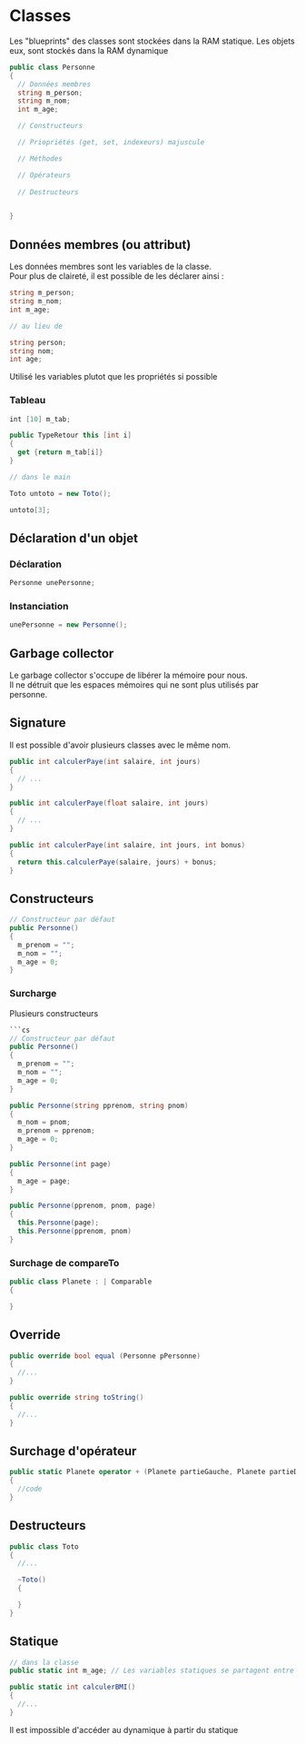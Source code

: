 # Classes

Les "blueprints" des classes sont stockées dans la RAM statique. Les objets eux, sont stockés dans la RAM dynamique

```cs
public class Personne
{
  // Données membres
  string m_person;
  string m_nom;
  int m_age;

  // Constructeurs

  // Priopriétés (get, set, indexeurs) majuscule

  // Méthodes

  // Opérateurs
  
  // Destructeurs


}
```

## Données membres (ou attribut)
Les données membres sont les variables de la classe. \
Pour plus de claireté, il est possible de les déclarer ainsi :
```cs
string m_person;
string m_nom;
int m_age;

// au lieu de 

string person;
string nom;
int age;
```
Utilisé les variables plutot que les propriétés si possible

### Tableau
```cs
int [10] m_tab;

public TypeRetour this [int i]
{
  get {return m_tab[i]}
}

// dans le main

Toto untoto = new Toto();

untoto[3];
```


## Déclaration d'un objet
### Déclaration
```cs
Personne unePersonne;
```
### Instanciation
```cs
unePersonne = new Personne();
```

## Garbage collector
Le garbage collector s'occupe de libérer la mémoire pour nous. \
Il ne détruit que les espaces mémoires qui ne sont plus utilisés par personne.

## Signature
Il est possible d'avoir plusieurs classes avec le même nom.
```cs
public int calculerPaye(int salaire, int jours)
{
  // ...
}

public int calculerPaye(float salaire, int jours)
{
  // ...
}

public int calculerPaye(int salaire, int jours, int bonus)
{
  return this.calculerPaye(salaire, jours) + bonus;
}
```

## Constructeurs
```cs
// Constructeur par défaut
public Personne()
{
  m_prenom = "";
  m_nom = "";
  m_age = 0;
}
```

### Surcharge
Plusieurs constructeurs
```cs
```cs
// Constructeur par défaut
public Personne()
{
  m_prenom = "";
  m_nom = "";
  m_age = 0;
}

public Personne(string pprenom, string pnom)
{
  m_nom = pnom;
  m_prenom = pprenom;
  m_age = 0;
}

public Personne(int page)
{
  m_age = page;
}

public Personne(pprenom, pnom, page)
{
  this.Personne(page);
  this.Personne(pprenom, pnom)
}
```

### Surchage de compareTo
```cpp
public class Planete : | Comparable
{

}
```

## Override

```cs
public override bool equal (Personne pPersonne)
{
  //...
}

public override string toString()
{
  //...
}
```

## Surchage d'opérateur

```cs
public static Planete operator + (Planete partieGauche, Planete partieDroite)
{
  //code
}
```


## Destructeurs
```cs
public class Toto
{
  //...

  ~Toto()
  {

  }
}
```

## Statique
```cs
// dans la classe
public static int m_age; // Les variables statiques se partagent entre tous les objets

public static int calculerBMI()
{
  //...
}
```
Il est impossible d'accéder au dynamique à partir du statique

